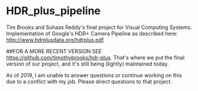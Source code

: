 # HDR_plus_pipeline
Tim Brooks and Suhaas Reddy's final project for Visual Computing Systems. Implementation of Google's HDR+ Camera Pipeline as described here: http://www.hdrplusdata.org/hdrplus.pdf

##FOR A MORE RECENT VERSION SEE https://github.com/timothybrooks/hdr-plus. That's where we put the final version of our project, and it's still being (lightly) maintained today.

As of 2019, I am unable to answer questions or continue working on this due to a conflict with my job. Please direct questions to that project.
